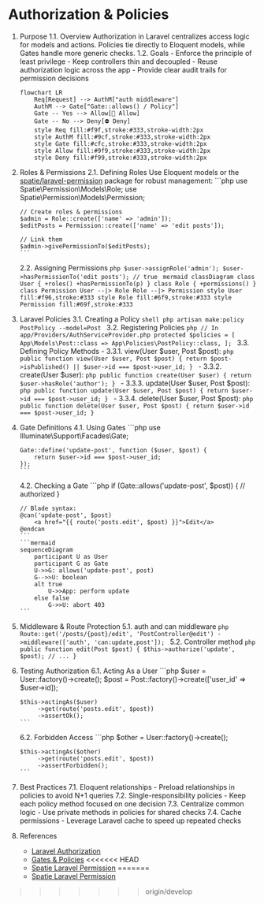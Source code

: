 # Authorization & Policies

1. Purpose
   1.1. Overview
       Authorization in Laravel centralizes access logic for models and actions. Policies tie directly to Eloquent models, while Gates handle more generic checks.
   1.2. Goals
       - Enforce the principle of least privilege
       - Keep controllers thin and decoupled
       - Reuse authorization logic across the app
       - Provide clear audit trails for permission decisions

   ```mermaid
   flowchart LR
       Req[Request] --> AuthM["auth middleware"]
       AuthM --> Gate["Gate::allows() / Policy"]
       Gate -- Yes --> Allow[🎉 Allow]
       Gate -- No --> Deny[⛔ Deny]
       style Req fill:#f9f,stroke:#333,stroke-width:2px
       style AuthM fill:#9cf,stroke:#333,stroke-width:2px
       style Gate fill:#cfc,stroke:#333,stroke-width:2px
       style Allow fill:#9f9,stroke:#333,stroke-width:2px
       style Deny fill:#f99,stroke:#333,stroke-width:2px
   ```

2. Roles & Permissions
   2.1. Defining Roles
       Use Eloquent models or the [spatie/laravel-permission](https://github.com/spatie/laravel-permission#readme) package for robust management:
       ```php
       use Spatie\Permission\Models\Role;
       use Spatie\Permission\Models\Permission;

       // Create roles & permissions
       $admin = Role::create(['name' => 'admin']);
       $editPosts = Permission::create(['name' => 'edit posts']);

       // Link them
       $admin->givePermissionTo($editPosts);
       ```

   2.2. Assigning Permissions
       ```php
       $user->assignRole('admin');
       $user->hasPermissionTo('edit posts'); // true
       ```
       ```mermaid
       classDiagram
           class User {
               +roles()
               +hasPermissionTo(p)
           }
           class Role {
               +permissions()
           }
           class Permission
           User --|> Role
           Role --|> Permission
           style User fill:#f96,stroke:#333
           style Role fill:#6f9,stroke:#333
           style Permission fill:#69f,stroke:#333
       ```

3. Laravel Policies
   3.1. Creating a Policy
       ```shell
       php artisan make:policy PostPolicy --model=Post
       ```
   3.2. Registering Policies
       ```php
       // In app/Providers/AuthServiceProvider.php
       protected $policies = [
           App\Models\Post::class => App\Policies\PostPolicy::class,
       ];
       ```
   3.3. Defining Policy Methods
       - 3.3.1. view(User $user, Post $post):
           ```php
           public function view(User $user, Post $post)
           {
               return $post->isPublished() || $user->id === $post->user_id;
           }
           ```
       - 3.3.2. create(User $user):
           ```php
           public function create(User $user)
           {
               return $user->hasRole('author');
           }
           ```
       - 3.3.3. update(User $user, Post $post):
           ```php
           public function update(User $user, Post $post)
           {
               return $user->id === $post->user_id;
           }
           ```
       - 3.3.4. delete(User $user, Post $post):
           ```php
           public function delete(User $user, Post $post)
           {
               return $user->id === $post->user_id;
           }
           ```

4. Gate Definitions
   4.1. Using Gates
       ```php
       use Illuminate\Support\Facades\Gate;

       Gate::define('update-post', function ($user, $post) {
           return $user->id === $post->user_id;
       });
       ```
   4.2. Checking a Gate
       ```php
       if (Gate::allows('update-post', $post)) {
           // authorized
       }

       // Blade syntax:
       @can('update-post', $post)
           <a href="{{ route('posts.edit', $post) }}">Edit</a>
       @endcan
       ```
       ```mermaid
       sequenceDiagram
           participant U as User
           participant G as Gate
           U->>G: allows('update-post', post)
           G-->>U: boolean
           alt true
               U->>App: perform update
           else false
               G->>U: abort 403
       ```

5. Middleware & Route Protection
   5.1. auth and can middleware
       ```php
       Route::get('/posts/{post}/edit', 'PostController@edit')
           ->middleware(['auth', 'can:update,post']);
       ```
   5.2. Controller method
       ```php
       public function edit(Post $post)
       {
           $this->authorize('update', $post);
           // ...
       }
       ```

6. Testing Authorization
   6.1. Acting As a User
       ```php
       $user = User::factory()->create();
       $post = Post::factory()->create(['user_id' => $user->id]);

       $this->actingAs($user)
            ->get(route('posts.edit', $post))
            ->assertOk();
       ```
   6.2. Forbidden Access
       ```php
       $other = User::factory()->create();

       $this->actingAs($other)
            ->get(route('posts.edit', $post))
            ->assertForbidden();
       ```

7. Best Practices
   7.1. Eloquent relationships
       - Preload relationships in policies to avoid N+1 queries
   7.2. Single-responsibility policies
       - Keep each policy method focused on one decision
   7.3. Centralize common logic
       - Use private methods in policies for shared checks
   7.4. Cache permissions
       - Leverage Laravel cache to speed up repeated checks

8. References
   - [Laravel Authorization](https://laravel.com/docs/authorization)
   - [Gates & Policies](https://laravel.com/docs/authorization#gates)
<<<<<<< HEAD
   - [Spatie Laravel Permission](https://github.com/spatie/laravel-permission#readme)
=======
   - [Spatie Laravel Permission](https://github.com/spatie/laravel-permission#readme)
>>>>>>> origin/develop
